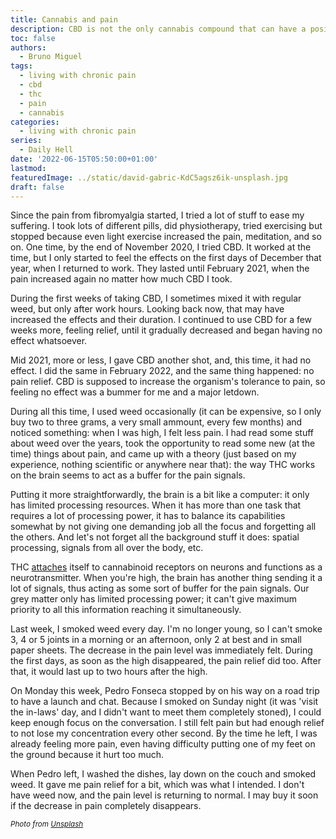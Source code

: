 ```yaml
---
title: Cannabis and pain
description: CBD is not the only cannabis compound that can have a positive impact on pain
toc: false
authors:
  - Bruno Miguel
tags:
  - living with chronic pain
  - cbd
  - thc
  - pain
  - cannabis
categories:
  - living with chronic pain
series:
  - Daily Hell
date: '2022-06-15T05:50:00+01:00'
lastmod:
featuredImage: ../static/david-gabric-KdC5agsz6ik-unsplash.jpg
draft: false
---
```


Since the pain from fibromyalgia started, I tried a lot of stuff to ease my suffering. I took lots of different pills, did physiotherapy, tried exercising but stopped because even light exercise increased the pain, meditation, and so on. One time, by the end of November 2020, I tried CBD. It worked at the time, but I only started to feel the effects on the first days of December that year, when I returned to work. They lasted until February 2021, when the pain increased again no matter how much CBD I took.

During the first weeks of taking CBD, I sometimes mixed it with regular weed, but only after work hours. Looking back now, that may have increased the effects and their duration. I continued to use CBD for a few weeks more, feeling relief, until it gradually decreased and began having no effect whatsoever.

Mid 2021, more or less, I gave CBD another shot, and, this time, it had no effect. I did the same in February 2022, and the same thing happened: no pain relief. CBD is supposed to increase the organism's tolerance to pain, so feeling no effect was a bummer for me and a major letdown.

During all this time, I used weed occasionally (it can be expensive, so I only buy two to three grams, a very small ammount, every few months) and noticed something: when I was high, I felt less pain. I had read some stuff about weed over the years, took the opportunity to read some new (at the time) things about pain, and came up with a theory (just based on my experience, nothing scientific or anywhere near that): the way THC works on the brain seems to act as a buffer for the pain signals.

Putting it more straightforwardly, the brain is a bit like a computer: it only has limited processing resources. When it has more than one task that requires a lot of processing power, it has to balance its capabilities somewhat by not giving one demanding job all the focus and forgetting all the others. And let's not forget all the background stuff it does: spatial processing, signals from all over the body, etc.

THC [attaches](https://nida.nih.gov/publications/research-reports/marijuana/how-does-marijuana-produce-its-effects) itself to cannabinoid receptors on neurons and functions as a neurotransmitter. When you're high, the brain has another thing sending it a lot of signals, thus acting as some sort of buffer for the pain signals. Our grey matter only has limited processing power; it can't give maximum priority to all this information reaching it simultaneously.

Last week, I smoked weed every day. I'm no longer young, so I can't smoke 3, 4 or 5 joints in a morning or an afternoon, only 2 at best and in small paper sheets. The decrease in the pain level was immediately felt. During the first days, as soon as the high disappeared, the pain relief did too. After that, it would last up to two hours after the high.

On Monday this week, Pedro Fonseca stopped by on his way on a road trip to have a launch and chat. Because I smoked on Sunday night (it was 'visit the in-laws' day, and I didn't want to meet them completely stoned), I could keep enough focus on the conversation. I still felt pain but had enough relief to not lose my concentration every other second. By the time he left, I was already feeling more pain, even having difficulty putting one of my feet on the ground because it hurt too much.

When Pedro left, I washed the dishes, lay down on the couch and smoked weed. It gave me pain relief for a bit, which was what I intended. I don't have weed now, and the pain level is returning to normal. I may buy it soon if the decrease in pain completely disappears.

<small>_Photo from [Unsplash](https://unsplash.com/photos/KdC5agsz6ik)_</small>
